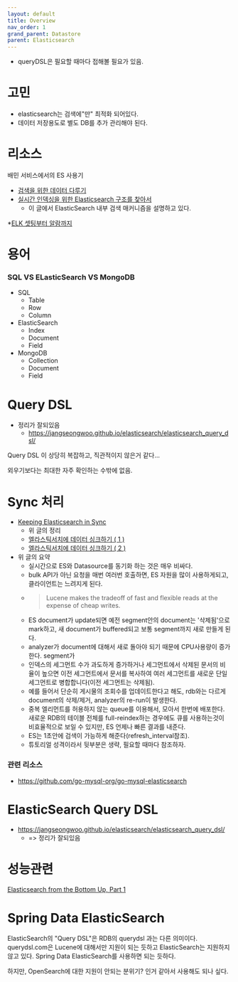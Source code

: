 ```yaml
---
layout: default
title: Overview
nav_order: 1
grand_parent: Datastore
parent: Elasticsearch
---
```



* queryDSL은 필요할 때마다 접해볼 필요가 있음.


# 고민
* elasticsearch는 검색에"만" 최적화 되어있다.
* 데이터 저장용도로 별도 DB를 추가 관리해야 된다.


# 리소스

배민 서비스에서의 ES 사용기
 * [검색을 위한 데이터 다루기](https://techblog.woowahan.com/2718/)
 * [실시간 인덱싱을 위한 Elasticsearch 구조를 찾아서](https://techblog.woowahan.com/7425/)
   + 이 글에서 ElasticSearch 내부 검색 매커니즘을 설명하고 있다.

 *[ELK 셋팅부터 알람까지](https://techblog.woowahan.com/2659/)


# 용어

### SQL VS ELasticSearch VS MongoDB

* SQL
  + Table
  + Row
  + Column
* ElasticSearch
  + Index
  + Document
  + Field
* MongoDB
  + Collection
  + Document
  + Field


# Query DSL
 * 정리가 잘되있음
   + https://jangseongwoo.github.io/elasticsearch/elasticsearch_query_dsl/

Query DSL 이 상당히 복잡하고, 직관적이지 않은거 같다...

외우기보다는 최대한 자주 확인하는 수밖에 없음.



# Sync 처리

 * [Keeping Elasticsearch in Sync](https://www.elastic.co/kr/blog/found-keeping-elasticsearch-in-sync)
   + 위 글의 정리
   + [엘라스틱서치에 데이터 싱크하기 ( 1 )](https://americanopeople.tistory.com/m/274)
   + [엘라스틱서치에 데이터 싱크하기 ( 2 )](https://americanopeople.tistory.com/m/275)
 * 위 글의 요약
   + 실시간으로 ES와 Datasource를 동기화 하는 것은 매우 비싸다.
   + bulk API가 아닌 요청을 매번 여러번 호출하면, ES 자원을 많이 사용하게되고, 클라이언트는 느려지게 된다.
   + > Lucene makes the tradeoff of fast and flexible reads at the expense of cheap writes.
   + ES document가 update되면 예전 segment안의 document는 '삭제됨'으로 mark하고, 새 document가 buffered되고 보통 segment까지 새로 만들게 된다.
   + analyzer가 document에 대해서 새로 돌아야 되기 때문에 CPU사용량이 증가한다. segment가
   + 인덱스의 세그먼트 수가 과도하게 증가하거나 세그먼트에서 삭제된 문서의 비율이 높으면 이전 세그먼트에서 문서를 복사하여 여러 세그먼트를 새로운 단일 세그먼트로 병합합니다(이전 세그먼트는 삭제됨).
   + 예를 들어서 단순히 게시물의 조회수를 업데이트한다고 해도, rdb와는 다르게 document의 삭제/제거, analyzer의 re-run이 발생한다.
   + 중복 엘리먼트를 허용하지 않는 queue를 이용해서, 모아서 한번에 배포한다. 새로운 RDB의 테이블 전체를 full-reindex하는 경우에도 큐를 사용하는것이 비효율적으로 보일 수 있지만, ES 언제나 빠른 결과를 내준다.
   + ES는 1초안에 검색이 가능하게 해준다(refresh_interval참조).
   + 튜토리얼 성격이라서 뒷부분은 생략, 필요할 때마다 참조하자.


### 관련 리소스

 * https://github.com/go-mysql-org/go-mysql-elasticsearch


# ElasticSearch Query DSL
 * https://jangseongwoo.github.io/elasticsearch/elasticsearch_query_dsl/
   + => 정리가 잘되있음


# 성능관련

[Elasticsearch from the Bottom Up, Part 1](https://www.elastic.co/kr/blog/found-elasticsearch-from-the-bottom-up)



# Spring Data ElasticSearch
ElasticSearch의 "Query DSL"은 RDB의 querydsl 과는 다른 의미이다.
querydsl.com은 Lucene에 대해서만 지원이 되는 듯하고 ElasticSearch는 지원하지 않고 있다.
Spring Data ElasticSearch를 사용하면 되는 듯하다.

하지만, OpenSearch에 대한 지원이 안되는 분위기? 인거 같아서 사용해도 되나 싶다.
